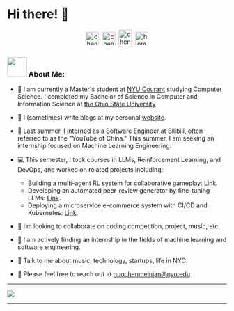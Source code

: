 <!-- helpful link for icons: https://simpleicons.org/  -->
# Hi there! 👋
<p align="center">
<a href="https://instagram.com/__arist" target="blank"><img align="center" src="https://cdn.jsdelivr.net/npm/simple-icons@3.0.1/icons/instagram.svg" alt="chenmeinian_guo" height="30" width="30" /></a>&nbsp;
<a href="https://linkedin.com/in/guochenmeinian" target="blank"><img align="center" src="https://cdn.jsdelivr.net/npm/simple-icons@3.0.1/icons/linkedin.svg" alt="chenmeinian_guo" height="30" width="30" /></a>&nbsp;
<a href="http://discord.com/users/Arist#3898" target="blank"><img align="center" src="https://cdn.jsdelivr.net/npm/simple-icons@3.0.1/icons/discord.svg" alt="chenmeinian_guo" height="40" width="30" /></a>&nbsp;
<a href="http://guochenmeinian.github.io"><img align="center" alt="homepage" width="30px" src="https://cdn.jsdelivr.net/npm/simple-icons@3.0.1/icons/buymeacoffee.svg" /></a>
</p>

### <img src="https://github.com/TheDudeThatCode/TheDudeThatCode/blob/master/Assets/Developer.gif" width="45" /> About Me:
- 🏫 I am currently a Master's student at [NYU Courant](https://cims.nyu.edu/dynamic) studying Computer Science. I completed my Bachelor of Science in Computer and Information Science at [the Ohio State University](https://www.osu.edu)
- 📝 I (sometimes) write blogs at my personal [website](https://guochenmeinian.github.io/).
- 🔭 Last summer, I interned as a Software Engineer at Bilibili, often referred to as the "YouTube of China." This summer, I am seeking an internship focused on Machine Learning Engineering.
- 💻 This semester, I took courses in LLMs, Reinforcement Learning, and DevOps, and worked on related projects including:
  - Building a multi-agent RL system for collaborative gameplay: [Link](https://guochenmeinian.github.io/bomberland_rl_report/).
  - Developing an automated peer-review generator by fine-tuning LLMs: [Link](https://github.com/guochenmeinian/llm-review-sys).
  - Deploying a microservice e-commerce system with CI/CD and Kubernetes: [Link](https://github.com/CSCI-GA-2820-SP25-001/products).

- 👯 I’m looking to collaborate on coding competition, project, music, etc.
- 📖 I am actively finding an internship in the fields of machine learning and software engineering.
- 💬 Talk to me about music, technology, startups, life in NYC.
- 👯 Please feel free to reach out at guochenmeinian@nyu.edu

---

<p align="left">
<img align="center" src="https://github-readme-stats.zohan.tech/api/top-langs/?username=guochenmeinian&hide_langs_below=1&theme=default&line_height=27&layout=compact" />

---
 
